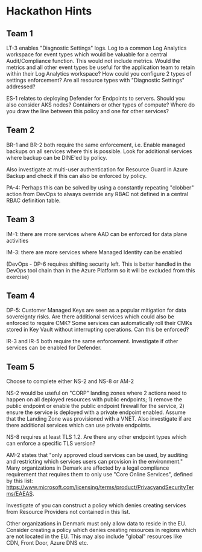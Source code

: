 # Hackathon Hints

## Team 1

LT-3 enables "Diagnostic Settings" logs. Log to a common Log Analytics workspace for event types which would be valuable for a central Audit/Compliance function. This would not include metrics. Would the metrics and all other event types be useful for the application team to retain within their Log Analytics workspace?
How could you configure 2 types of settings enforcement? Are all resource types with "Diagnostic Settings" addressed?

ES-1 relates to deploying Defender for Endpoints to servers. Should you also consider AKS nodes? Containers or other types of compute? Where do you draw the line between this policy and one for other services?

## Team 2

BR-1 and BR-2 both require the same enforcement, i.e. Enable managed backups on all services where this is possible. Look for additional services where backup can be DINE'ed by policy.

Also investigate at multi-user authentication for Resource Guard in Azure Backup and check if this can also be enforced by policy.

PA-4: Perhaps this can be solved by using a constantly repeating "clobber" action from DevOps to always override any RBAC not defined in a central RBAC definition table.

## Team 3

IM-1: there are more services where AAD can be enforced for data plane activities

IM-3: there are more services where Managed Identity can be enabled

(DevOps - DP-6 requires shifting security left. This is better handled in the DevOps tool chain than in the Azure Platform so it will be excluded from this exercise)

## Team 4

DP-5: Customer Managed Keys are seen as a popular mitigation for data sovereignty risks. Are there additional services which could also be enforced to require CMK? Some services can automatically roll their CMKs stored in Key Vault without interrupting operations. Can this be enforced?

IR-3 and IR-5 both require the same enforcement. Investigate if other services can be enabled for Defender.

## Team 5

Choose to complete either NS-2 and NS-8 or AM-2

NS-2 would be useful on "CORP" landing zones where 2 actions need to happen on all deployed resources with public endpoints; 1) remove the public endpoint or enable the public endpoint firewall for the service, 2) ensure the service is deployed with a private endpoint enabled.
Assume that the Landing Zone was provisioned with a VNET. Also investigate if are there additional services which can use private endpoints.

NS-8 requires at least TLS 1.2. Are there any other endpoint types which can enforce a specific TLS version?

AM-2 states that "only approved cloud services can be used, by auditing and restricting which services users can provision in the environment." Many organizations in Demark are affected by a legal compliance requirement that requires them to only use "Core Online Services", defined by this list: <https://www.microsoft.com/licensing/terms/product/PrivacyandSecurityTerms/EAEAS>.

Investigate of you can construct a policy which denies creating services from Resource Providers not contained in this list.

Other organizations in Denmark must only allow data to reside in the EU. Consider creating a policy which denies creating resources in regions which are not located in the EU. This may also include "global" resources like CDN, Front Door, Azure DNS etc.
